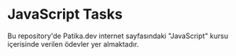 # JavaScript Tasks
Bu repository'de Patika.dev internet sayfasındaki "JavaScript" kursu içerisinde verilen ödevler yer almaktadır.
